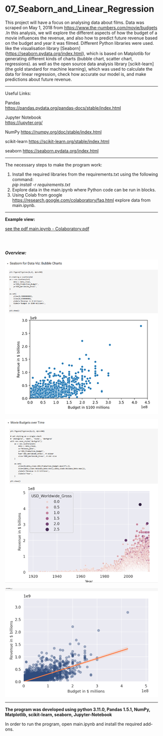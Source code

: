 # 07_Seaborn_and_Linear_Regression

This project will have a focus on analysing data about films. Data was scraped on May 1, 2018 from
https://www.the-numbers.com/movie/budgets .In this analysis, we will explore the different aspects of how the budget of a movie influences the revenue, and also how to predict future revenue based on the budget and year it was filmed.
Different Python libraries were used. like the visualisation library [Seaborn] (https://seaborn.pydata.org/index.html), which is based on Matplotlib for generating different kinds of charts (bubble chart, scatter chart, regressions). as well as the open source data analysis library [scikit-learn] (the gold standard for machine learning), which was used to calculate the data for linear regression, check how accurate our model is, and make predictions about future revenue.


---

Useful Links:

Pandas </br>
https://pandas.pydata.org/pandas-docs/stable/index.html </br>

Jupyter Notebook</br>
https://jupyter.org/</br>

NumPy
https://numpy.org/doc/stable/index.html</br>

scikit-learn
https://scikit-learn.org/stable/index.html</br>

seaborn
https://seaborn.pydata.org/index.html

---

The necessary steps to make the program work:</br>
1. Install the required libraries from the requirements.txt using the following command: </br>
*pip install -r requirements.txt*</br>
2. Explore data in the main.ipynb where Python code can be run in blocks.</br>
3. Using Colab from google https://research.google.com/colaboratory/faq.html explore data from main.ipynb.</br>


---

**Example view:**</br>


<a href="main.ipynb - Colaboratory.pdf">see the pdf main.ipynb - Colaboratory.pdf</a>

</br>
</br>

***Overview:*** 
</br>

![Screenshot](docs/img/01_chart.png)</br>

![Screenshot](docs/img/02_chart.png)</br>

![Screenshot](docs/img/03_chart.png)</br>

---

**The program was developed using python 3.11.0, Pandas 1.5.1, NumPy, Matplotlib, scikit-learn, seaborn, Jupyter-Notebook**

In order to run the program, open main.ipynb and install the required add-ons.
